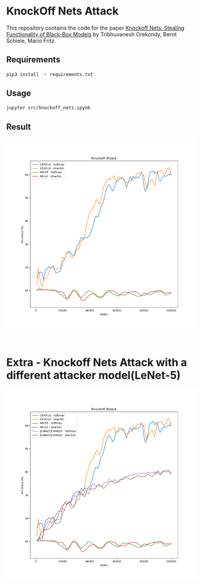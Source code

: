 # KnockOff Nets Attack

This repository contains the code for the paper [Knockoff Nets: Stealing Functionality of Black-Box Models](https://arxiv.org/abs/1812.02766) by Tribhuvanesh Orekondy, Bernt Schiele, Mario Fritz.

## Requirements
```bash
pip3 install -r requirements.txt
```

## Usage
```bash
jupyter src/knockoff_nets.ipynb
```

## Result
![Result](assets/knockoff_attack.png)

<br/>

# Extra - Knockoff Nets Attack with a different attacker model(LeNet-5)

![Result](assets/knockoff_attack_extra.png)